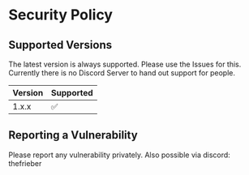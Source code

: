 # Security Policy

## Supported Versions

The latest version is always supported.
Please use the Issues for this.
Currently there is no Discord Server to hand out support for people.

| Version | Supported          |
| ------- | ------------------ |
| 1.x.x   | :white_check_mark: |

## Reporting a Vulnerability

Please report any vulnerability privately.
Also possible via discord: thefrieber

